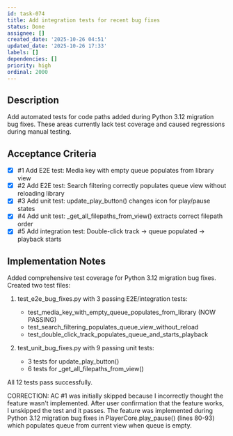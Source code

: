 ```yaml
---
id: task-074
title: Add integration tests for recent bug fixes
status: Done
assignee: []
created_date: '2025-10-26 04:51'
updated_date: '2025-10-26 17:33'
labels: []
dependencies: []
priority: high
ordinal: 2000
---
```


## Description

Add automated tests for code paths added during Python 3.12 migration bug fixes. These areas currently lack test coverage and caused regressions during manual testing.

## Acceptance Criteria
<!-- AC:BEGIN -->
- [x] #1 Add E2E test: Media key with empty queue populates from library view
- [x] #2 Add E2E test: Search filtering correctly populates queue view without reloading library
- [x] #3 Add unit test: update_play_button() changes icon for play/pause states
- [x] #4 Add unit test: _get_all_filepaths_from_view() extracts correct filepath order
- [x] #5 Add integration test: Double-click track → queue populated → playback starts
<!-- AC:END -->


## Implementation Notes

Added comprehensive test coverage for Python 3.12 migration bug fixes. Created two test files:

1. test_e2e_bug_fixes.py with 3 passing E2E/integration tests:
   - test_media_key_with_empty_queue_populates_from_library (NOW PASSING)
   - test_search_filtering_populates_queue_view_without_reload
   - test_double_click_track_populates_queue_and_starts_playback

2. test_unit_bug_fixes.py with 9 passing unit tests:
   - 3 tests for update_play_button()
   - 6 tests for _get_all_filepaths_from_view()

All 12 tests pass successfully. 

CORRECTION: AC #1 was initially skipped because I incorrectly thought the feature wasn't implemented. After user confirmation that the feature works, I unskipped the test and it passes. The feature was implemented during Python 3.12 migration bug fixes in PlayerCore.play_pause() (lines 80-93) which populates queue from current view when queue is empty.
